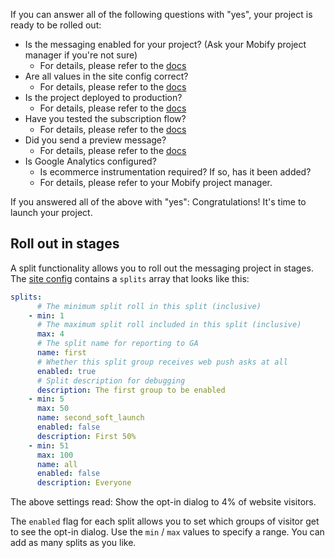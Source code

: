 If you can answer all of the following questions with "yes", your project is ready to
be rolled out:

-   Is the messaging enabled for your project? (Ask your Mobify project manager if you're not sure)
    -   For details, please refer to the [docs](../../deployment/requirements/)
-   Are all values in the site config correct?
    -   For details, please refer to the [docs](../../create-a-webpush-project/webpush-configurations/)
-   Is the project deployed to production?
    -   For details, please refer to the [docs](../../deployment/production/)
-   Have you tested the subscription flow?
    -   For details, please refer to the [docs](../../testing/what-to-test/)
-   Did you send a preview message?
    -   For details, please refer to the [docs](../../testing/preview/)
-   Is Google Analytics configured?
    -   Is ecommerce instrumentation required? If so, has it been added?
    -   For details, please refer to your Mobify project manager.

If you answered all of the above with "yes": Congratulations! It's time to launch
your project.

## Roll out in stages

A split functionality allows you to roll out the messaging project in stages.
The [site config](../../create-a-webpush-project/webpush-configurations/) contains a `splits` array
that looks like this:

```yaml
splits:
      # The minimum split roll in this split (inclusive)
    - min: 1
      # The maximum split roll included in this split (inclusive)
      max: 4
      # The split name for reporting to GA
      name: first
      # Whether this split group receives web push asks at all
      enabled: true
      # Split description for debugging
      description: The first group to be enabled
    - min: 5
      max: 50
      name: second_soft_launch
      enabled: false
      description: First 50%
    - min: 51
      max: 100
      name: all
      enabled: false
      description: Everyone
```

The above settings read: Show the opt-in dialog to 4% of website visitors.

The `enabled` flag for each split allows you to set which groups of visitor get
to see the opt-in dialog. Use the `min` / `max` values to specify a range.
You can add as many splits as you like.

